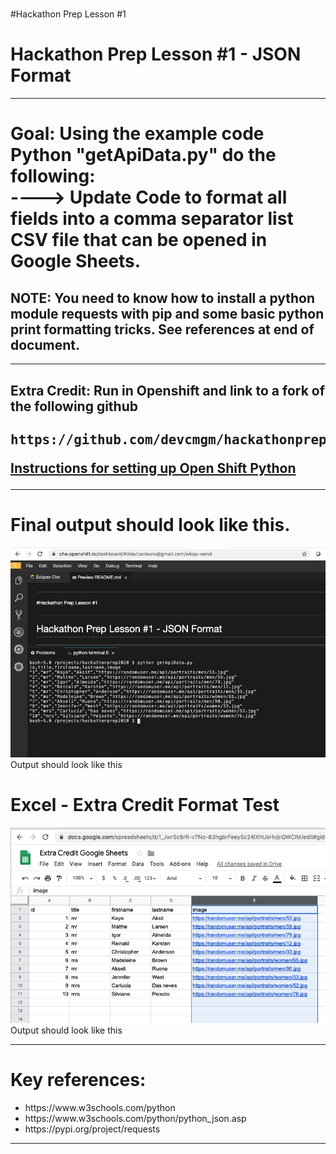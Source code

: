 #
#Hackathon Prep Lesson #1
#

<h1>Hackathon Prep Lesson #1 - JSON Format</h1>
<hr>
<h1>Goal: Using the example code Python "getApiData.py" do the following:
<br>
----> Update Code to format all fields into a comma separator list CSV file that can be opened in Google Sheets.</H1>

<h2>NOTE: You need to know how to install a python module requests with pip and some basic python print formatting tricks.  See references at end of document.
</h2>
<hr>
<h2>Extra Credit: Run in Openshift and link to a fork of the following github<h2>
<PRE>https://github.com/devcmgm/hackathonprep2020.git</PRE>
<a href="SetupOpenShift.pdf">Instructions for setting up Open Shift Python</a>
<hr>
<h1>Final output should look like this.</h1>

<img src="finaloutput.png">Output should look like this</a>
<h1>Excel - Extra Credit Format Test</h1>
<img src="finaloutputExcelExtraCredit.png">Output should look like this</a>
<hr>
<h1>Key references:</h1>
<UL>
<LI>https://www.w3schools.com/python</LI>
<LI>https://www.w3schools.com/python/python_json.asp</LI>
<LI>https://pypi.org/project/requests</LI>
</UL>
<HR>


